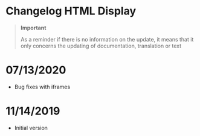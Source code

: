 # Changelog HTML Display

>**Important**
>
>As a reminder if there is no information on the update, it means that it only concerns the updating of documentation, translation or text

# 07/13/2020

- Bug fixes with iframes

# 11/14/2019

- Initial version
